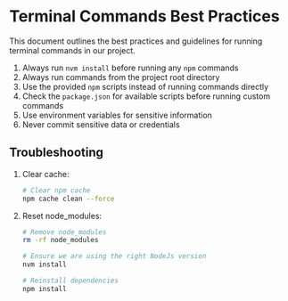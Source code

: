 # Terminal Commands Best Practices

This document outlines the best practices and guidelines for running terminal commands in our project.

1. Always run `nvm install` before running any `npm` commands
2. Always run commands from the project root directory
3. Use the provided `npm` scripts instead of running commands directly
4. Check the `package.json` for available scripts before running custom commands
5. Use environment variables for sensitive information
6. Never commit sensitive data or credentials

## Troubleshooting

1. Clear cache:

   ```bash
   # Clear npm cache
   npm cache clean --force
   ```

2. Reset node_modules:

   ```bash
   # Remove node_modules
   rm -rf node_modules
   
   # Ensure we are using the right NodeJs version
   nvm install

   # Reinstall dependencies
   npm install
   ```
